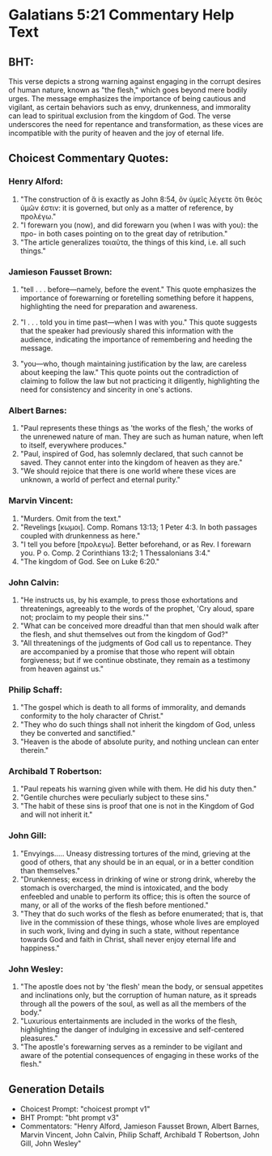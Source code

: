 # Galatians 5:21 Commentary Help Text

## BHT:
This verse depicts a strong warning against engaging in the corrupt desires of human nature, known as "the flesh," which goes beyond mere bodily urges. The message emphasizes the importance of being cautious and vigilant, as certain behaviors such as envy, drunkenness, and immorality can lead to spiritual exclusion from the kingdom of God. The verse underscores the need for repentance and transformation, as these vices are incompatible with the purity of heaven and the joy of eternal life.

## Choicest Commentary Quotes:
### Henry Alford:
1. "The construction of ἅ is exactly as John 8:54, ὃν ὑμεῖς λέγετε ὅτι θεὸς ὑμῶν ἐστιν: it is governed, but only as a matter of reference, by προλέγω." 
2. "I forewarn you (now), and did forewarn you (when I was with you): the προ- in both cases pointing on to the great day of retribution." 
3. "The article generalizes τοιαῦτα, the things of this kind, i.e. all such things."

### Jamieson Fausset Brown:
1. "tell . . . before—namely, before the event." This quote emphasizes the importance of forewarning or foretelling something before it happens, highlighting the need for preparation and awareness.

2. "I . . . told you in time past—when I was with you." This quote suggests that the speaker had previously shared this information with the audience, indicating the importance of remembering and heeding the message.

3. "you—who, though maintaining justification by the law, are careless about keeping the law." This quote points out the contradiction of claiming to follow the law but not practicing it diligently, highlighting the need for consistency and sincerity in one's actions.

### Albert Barnes:
1. "Paul represents these things as 'the works of the flesh,' the works of the unrenewed nature of man. They are such as human nature, when left to itself, everywhere produces."
2. "Paul, inspired of God, has solemnly declared, that such cannot be saved. They cannot enter into the kingdom of heaven as they are."
3. "We should rejoice that there is one world where these vices are unknown, a world of perfect and eternal purity."

### Marvin Vincent:
1. "Murders. Omit from the text." 
2. "Revelings [κωμοι]. Comp. Romans 13:13; 1 Peter 4:3. In both passages coupled with drunkenness as here."
3. "I tell you before [προλεγω]. Better beforehand, or as Rev. I forewarn you. P o. Comp. 2 Corinthians 13:2; 1 Thessalonians 3:4."
4. "The kingdom of God. See on Luke 6:20."

### John Calvin:
1. "He instructs us, by his example, to press those exhortations and threatenings, agreeably to the words of the prophet, 'Cry aloud, spare not; proclaim to my people their sins.'"
2. "What can be conceived more dreadful than that men should walk after the flesh, and shut themselves out from the kingdom of God?"
3. "All threatenings of the judgments of God call us to repentance. They are accompanied by a promise that those who repent will obtain forgiveness; but if we continue obstinate, they remain as a testimony from heaven against us."

### Philip Schaff:
1. "The gospel which is death to all forms of immorality, and demands conformity to the holy character of Christ."
2. "They who do such things shall not inherit the kingdom of God, unless they be converted and sanctified."
3. "Heaven is the abode of absolute purity, and nothing unclean can enter therein."

### Archibald T Robertson:
1. "Paul repeats his warning given while with them. He did his duty then."
2. "Gentile churches were peculiarly subject to these sins."
3. "The habit of these sins is proof that one is not in the Kingdom of God and will not inherit it."

### John Gill:
1. "Envyings..... Uneasy distressing tortures of the mind, grieving at the good of others, that any should be in an equal, or in a better condition than themselves."
2. "Drunkenness; excess in drinking of wine or strong drink, whereby the stomach is overcharged, the mind is intoxicated, and the body enfeebled and unable to perform its office; this is often the source of many, or all of the works of the flesh before mentioned."
3. "They that do such works of the flesh as before enumerated; that is, that live in the commission of these things, whose whole lives are employed in such work, living and dying in such a state, without repentance towards God and faith in Christ, shall never enjoy eternal life and happiness."

### John Wesley:
1. "The apostle does not by 'the flesh' mean the body, or sensual appetites and inclinations only, but the corruption of human nature, as it spreads through all the powers of the soul, as well as all the members of the body."
2. "Luxurious entertainments are included in the works of the flesh, highlighting the danger of indulging in excessive and self-centered pleasures."
3. "The apostle's forewarning serves as a reminder to be vigilant and aware of the potential consequences of engaging in these works of the flesh."


## Generation Details
- Choicest Prompt: "choicest prompt v1"
- BHT Prompt: "bht prompt v3"
- Commentators: "Henry Alford, Jamieson Fausset Brown, Albert Barnes, Marvin Vincent, John Calvin, Philip Schaff, Archibald T Robertson, John Gill, John Wesley"
